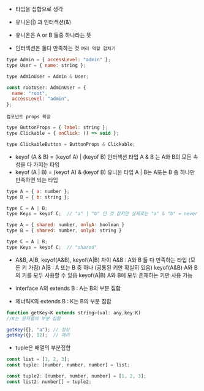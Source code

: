 - 타입을 집합으로 생각
- 유니온(|) 과 인터섹션(&)

- 유니온은 A or B 둘중 하나라는 뜻
- 인터섹션은 둘다 만족하는 것
  `여러 역할 합치기`

```js
type Admin = { accessLevel: "admin" };
type User = { name: string };

type AdminUser = Admin & User;

const rootUser: AdminUser = {
  name: "root",
  accessLevel: "admin",
};
```

`컴포넌트 props 확장`

```js
type ButtonProps = { label: string };
type Clickable = { onClick: () => void };

type ClickableButton = ButtonProps & Clickable;
```

- keyof (A & B) = (keyof A) | (keyof B)
  인터섹션 타입 A & B 는 A와 B의 모든 속성을 다 가지는 타입
- keyof (A | B) = (keyof A) & (keyof B)
  유니온 타입 A | B는 A또는 B 중 하나만 만족하면 되는 타입

```js
type A = { a: number };
type B = { b: string };

type C = A | B;
type Keys = keyof C;  // "a" | "b" 인 것 같지만 실제로는 "a" & "b" = never
```

```js
type A = { shared: number, onlyA: boolean }
type B = { shared: number, onlyB: string }

type C = A | B;
type Keys = keyof C;  // "shared"
```

- A&B, A|B, keyof(A&B), keyof(A|B) 차이
  A&B : A와 B 둘 다 만족하는 타입 (모든 키 가짐)
  A|B : A 또는 B 중 하나 (공통된 키만 확실히 있음)
  keyof(A&B) A와 B의 키를 모두 사용할 수 있음
  keyof(A|B) A와 B에 모두 존재하는 키만 사용 가능

- interface A의 extends B : A는 B의 부분 집합
- 제너릭K의 extends B : K는 B의 부분 집합

```js
function getKey<K extends string>(val: any,key:K)
//K는 문자열의 부분 집합

getKey({}, "a"); // 정상
getKey({}, 12);  // 에러
```

- tuple은 배열의 부분집합

```js
const list = [1, 2, 3];
const tuple: [number, number, number] = list;

const tuple2: [number, number, number] = [1, 2, 3];
const list2: number[] = tuple2;
```
